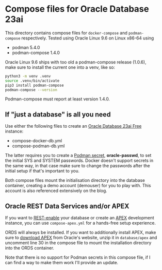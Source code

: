 # Compose files for Oracle Database 23ai

This directory contains compose files for `docker-compose` and `podman-compose` respectively. Tested using Oracle Linux 9.6 on Linux x86-64 using

- podman 5.4.0
- podman-compose 1.4.0

Oracle Linux 9.6 ships with too old a podman-compose release (1.0.6), make sure to install the current one into a venv, like so:

```sh
python3 -m venv .venv
source .venv/bin/activate
pip3 install podman-compose
podman-compose --version
```

Podman-compose must report at least version 1.4.0.

## If "just a database" is all you need

Use either the following files to create an [Oracle Database 23ai Free](https://www.oracle.com/database/free/) instance:

- compose-docker-db.yml
- compose-podman-db.yml

The latter requires you to create a [Podman secret](https://martincarstenbach.com/2022/12/19/podman-secrets-a-better-way-to-pass-environment-variables-to-containers/), **oracle-passwd**, to set the initial SYS and SYSTEM passwords. Docker doesn't support secrets in the same way, in that case make sure to change the passwords after the initial setup if that's important to you.

Both compose files mount the initialisation directory into the database container, creating a demo account (demouser) for you to play with. This account is also referenced extensively on the blog.

## Oracle REST Data Services and/or APEX

If you want to [REST-enable](https://www.oracle.com/ords) your database or create an [APEX](https://apex.oracle.com) development instance, you can use `compose-apex.yml` for a hands-free setup experience.

ORDS will always be installed. If you want to additionally install APEX, make sure to [download APEX](https://www.oracle.com/tools/downloads/apex-downloads/) from Oracle's website, unzip it in `database/apex` and uncomment line 30 in the compose file to mount the installation directory into the ORDS container.

Note that there is no support for Podman secrets in this compose file, if I can find a way to make them work I'll provide an update.
